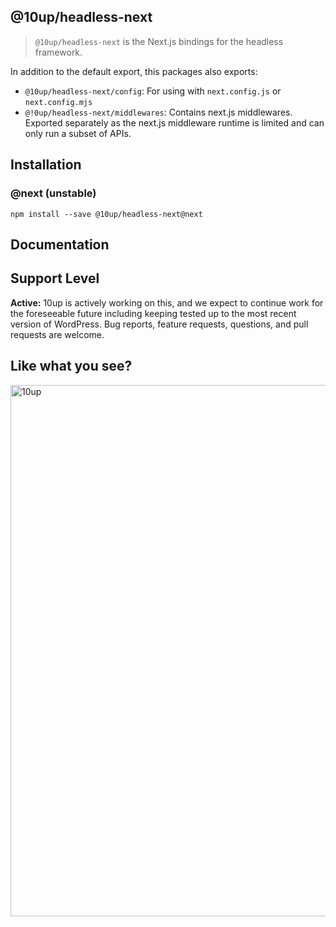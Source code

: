 ## @10up/headless-next

> `@10up/headless-next` is the Next.js bindings for the headless framework.

In addition to the default export, this packages also exports:
- `@10up/headless-next/config`: For using with `next.config.js` or `next.config.mjs`
- `@!0up/headless-next/middlewares`: Contains next.js middlewares. Exported separately as the next.js middleware runtime is limited and can only run a subset of APIs.

## Installation

### @next (unstable)

```
npm install --save @10up/headless-next@next
```

## Documentation

## Support Level

**Active:** 10up is actively working on this, and we expect to continue work for the foreseeable future including keeping tested up to the most recent version of WordPress.  Bug reports, feature requests, questions, and pull requests are welcome.

## Like what you see?

<a href="http://10up.com/contact/"><img src="https://10up.com/uploads/2016/10/10up-Github-Banner.png" width="850" alt="10up"></a>
